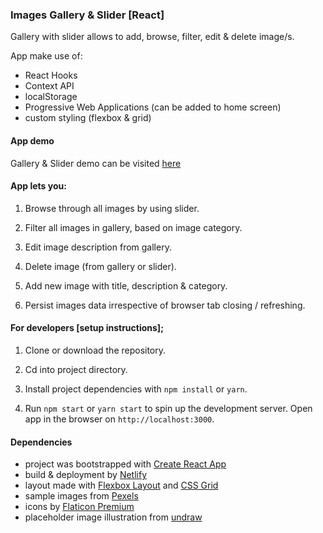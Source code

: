 ### Images Gallery & Slider [React]

Gallery with slider allows to add, browse, filter, edit & delete image/s.

App make use of:

* React Hooks
* Context API
* localStorage
* Progressive Web Applications (can be added to home screen)
* custom styling (flexbox & grid)

#### App demo

Gallery & Slider demo can be visited [here](https://react-image-gallery-slider.netlify.com/)

#### App lets you:
1. Browse through all images by using slider.

2. Filter all images in gallery, based on image category.

3. Edit image description from gallery.

4. Delete image (from gallery or slider).

5. Add new image with title, description & category.

6. Persist images data irrespective of browser tab closing / refreshing.

#### For developers [setup instructions];

1. Clone or download the repository.

2. Cd into project directory.

3. Install project dependencies with `npm install` or `yarn`.

4. Run `npm start` or `yarn start` to spin up the development server. Open app in the browser on `http://localhost:3000`.


#### Dependencies

* project was bootstrapped with [Create React App](https://github.com/facebook/create-react-app)
* build & deployment by [Netlify](https://www.netlify.com/)
* layout made with [Flexbox Layout](https://css-tricks.com/snippets/css/a-guide-to-flexbox/) and [CSS Grid](https://css-tricks.com/snippets/css/complete-guide-grid/)
* sample images from [Pexels](https://www.pexels.com/)
* icons by [Flaticon Premium](https://www.flaticon.com/home)
* placeholder image illustration from [undraw](https://undraw.co/illustrations)
